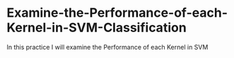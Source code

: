 # Examine-the-Performance-of-each-Kernel-in-SVM-Classification
In this practice I will examine the Performance of each Kernel in SVM
